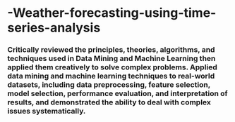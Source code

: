 # -Weather-forecasting-using-time-series-analysis
### Critically reviewed the principles, theories, algorithms, and techniques used in Data Mining and Machine Learning then applied them creatively to solve complex problems. Applied data mining and machine learning techniques to real-world datasets, including data preprocessing, feature selection, model selection, performance evaluation, and interpretation of results, and demonstrated the ability to deal with complex issues systematically.
